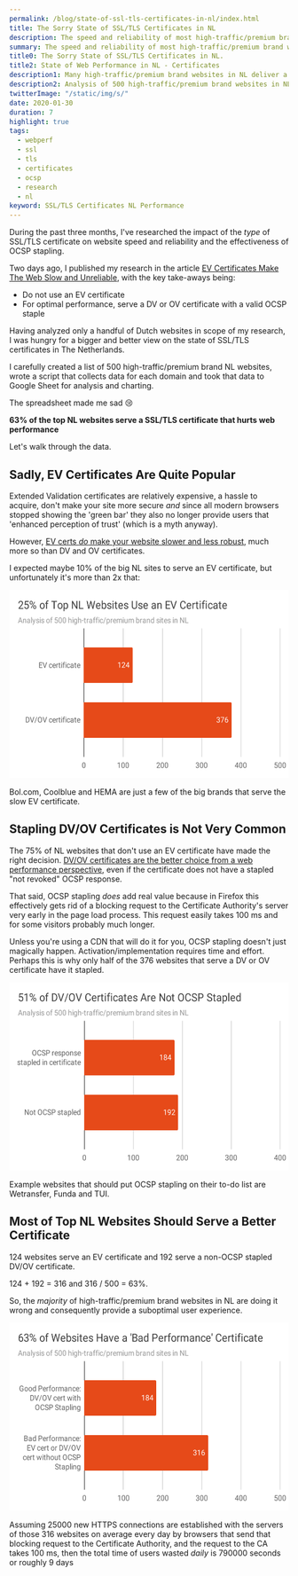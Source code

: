 ```yaml
---
permalink: /blog/state-of-ssl-tls-certificates-in-nl/index.html
title: The Sorry State of SSL/TLS Certificates in NL
description: The speed and reliability of most high-traffic/premium brand websites in NL suffers from their choice for the wrong type of SSL/TLS certiticate or server configuration.
summary: The speed and reliability of most high-traffic/premium brand websites in NL suffers from their choice for the wrong type of SSL/TLS certiticate or server configuration. View the results of my analysis of 500 websites.
title0: The Sorry State of SSL/TLS Certificates in NL.
title2: State of Web Performance in NL - Certificates
description1: Many high-traffic/premium brand websites in NL deliver a suboptimal user experience because 
description2: Analysis of 500 high-traffic/premium brand websites in NL. 62% are serving an SSL/TLS certificate that hurts the user experience.
twitterImage: "/static/img/s/"
date: 2020-01-30
duration: 7
highlight: true
tags:
  - webperf
  - ssl
  - tls
  - certificates
  - ocsp
  - research
  - nl
keyword: SSL/TLS Certificates NL Performance
---
```


During the past three months, I've researched the impact of the  _type_ of SSL/TLS certificate on website speed and reliability and the effectiveness of OCSP stapling. 

Two days ago, I published my research in the article [EV Certificates Make The Web Slow and Unreliable](https://www.aaronpeters.nl/blog/ev-certificates-make-the-web-slow-and-unreliable/), with the key take-aways being:

<!-- Two days ago, I published [EV Certificates Make The Web Slow and Unreliable](https://www.aaronpeters.nl/blog/ev-certificates-make-the-web-slow-and-unreliable/). The article describes my research into the impact of the  _type_ of SSL/TLS certificate on web performance and the effectiveness of OCSP stapling. The key take-aways  are: -->

<!-- - EV certificates are a _very_ bad choice from a web performance perspective
- Your best option is a DV certificate, served with a valid OCSP staple -->

<!-- - If you care about web performance, do not use an EV certificate
- Your best option is a DV certificate, served with a valid OCSP staple -->

- Do not use an EV certificate
- For optimal performance, serve a DV or OV certificate with a valid OCSP staple

<!-- Knowing the _type_ of certificate and OCSP stapling are important, I wanted to know what the big websites in NL are serving today. Are EV certificates popular?  -->

Having analyzed only a handful of Dutch websites in scope of my research, I was hungry for a bigger and better view on the state of SSL/TLS certificates in The Netherlands.

<!-- Still hungry for more data and insights, 
In scope of my research I analyzed a few NL websites and I was left hungry for more data and insights. I was especially interested in having a good view on the state of SSL/TLS certificates in The Netherlands. -->
<!-- Are EV certificates popular in NL? Do many NL sites serve their DV certificate with a stapled OCSP response? -->

I carefully created a list of 500 high-traffic/premium brand NL websites, wrote a script that collects data for each domain and took that data to Google Sheet for analysis and charting.

The spreadsheet made me sad 😢

**63% of the top NL websites serve a SSL/TLS certificate that hurts web performance**

Let's walk through the data.

<!-- ## <a name="a"></a>How collected the data

Bash script
For each website, run a few OpenSSL commands, store results in a local file 
Google Sheet

Has OCSP staple?

`echo QUIT | openssl s_client -servername www.cloudflare.com -connect www.cloudflare.com:443 -status 2> /dev/null | grep -A 17 'OCSP response:' | grep -B 17 'Next Update'`

If the certificate is _not_ stapled, the command will show _no_ output. -->


## Sadly, EV Certificates Are Quite Popular

Extended Validation certificates are relatively expensive, a hassle to acquire, don't make your site more secure _and_ since all modern browsers stopped showing the 'green bar' they also no longer provide users that 'enhanced perception of trust' (which is a myth anyway).

However, [EV certs _do_ make your website slower and less robust](/blog/ev-certificates-make-the-web-slow-and-unreliable/#ev-cert-perf), much more so than DV and OV certificates.

I expected maybe 10% of the big NL sites to serve an EV certificate, but unfortunately it's more than 2x that: 
<!-- **One out of four top NL websites uses an EV certificate**. -->

<img loading="lazy" class="responsive-ugh" src="/static/img/25percent-of-websites-have-an-ev-certificate.svg" width="548" height="339" alt="25 percent of top NL websites have an EV certificate">

Bol.com, Coolblue and HEMA are just a few of the big brands that serve the slow EV certificate.

## Stapling DV/OV Certificates is Not Very Common

The 75% of NL websites that don't use an EV certificate have made the right decision. 
[DV/OV certificates are the better choice from a web performance perspective](/blog/ev-certificates-make-the-web-slow-and-unreliable/#dv-cert-perf), even if the certificate does not have a stapled "not revoked" OCSP response.

That said, OCSP stapling _does_ add real value because in Firefox this effectively gets rid of a blocking request to the Certificate Authority's server very early in the page load process. This request easily takes 100 ms and for some visitors probably much longer.

Unless you're using a CDN that will do it for you, OCSP stapling doesn't just magically happen.
Activation/implementation requires time and effort.
Perhaps this is why only half of the 376 websites that serve a DV or OV certificate have it stapled.

<img loading="lazy" class="responsive-ugh" src="/static/img/51percent-of-dv-or-ov-certificates-are-not-ocsp-stapled.svg" width="548" height="339" alt="51% of top NL websites have an DV/OV certificate without OCSP staple">

Example websites that should put OCSP stapling on their to-do list are Wetransfer, Funda and TUI.

## Most of Top NL Websites Should Serve a Better Certificate

124 websites serve an EV certificate and 192 serve a non-OCSP stapled DV/OV certificate. 

124 + 192 = 316 and 316 / 500 = 63%.

So, the _majority_ of high-traffic/premium brand websites in NL are doing it wrong and consequently provide a suboptimal user experience.

<img loading="lazy" class="responsive-ugh" src="/static/img/63percent-of-websites-have-a-bad-performance-certificate.svg" width="548" height="339" alt="63 percent of top NL websites have a Bad Performance certificate">

Assuming 25000 new HTTPS connections are established with the servers of those 316 websites on average every day by browsers that send that blocking request to the Certificate Authority, and the request to the CA takes 100 ms, then the total time of users wasted _daily_ is 790000 seconds or roughly 9 days

<!-- NL devs, we can fix this, right? -->
<!-- The Web is slow enough even _with_ high-performance SSL/TLS certificates.  -->

<!-- If you believe there _is_ a strong argument in favour of using an EV certificate, or a good reason to _not_ staple your DV/OV certificate ... please grab me on [Twitter](https://twitter.com/aaronpeters).  -->
<!-- ((313*25000)*0,1)/(60*60*24) -->

<!-- 
## Certificate Authorities Used By Top NL Websites

This is a bonus chart and irrelevant to the topic of SSL/TLS certificates and 
<img loading="lazy" class="responsive-ugh" src="/static/img/71percent-of-ev-certs-authored-by-sectigo-digicert-comodo.svg" width="548" height="339" alt="">

## <a name="closing"></a>Closing Remarks -->

